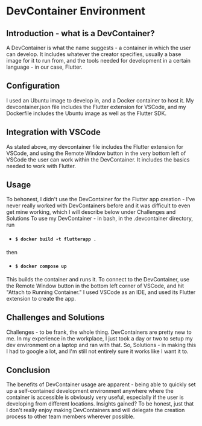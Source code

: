 # DevContainer Environment
## Introduction - what is a DevContainer? 
A DevContainer is what the name suggests - a container in which the user can develop. It includes whatever the creator specifies, usually a base image for it to run from, and the tools needed for development in a certain language - in our case, Flutter.
## Configuration
I used an Ubuntu image to develop in, and a Docker container to host it. My devcontainer.json file includes the Flutter extension for VSCode, and my Dockerfile includes the Ubuntu image as well as the Flutter SDK.
## Integration with VSCode
As stated above, my devcontainer file includes the Flutter extension for VSCode, and using the Remote Window button in the very bottom left of VSCode the user can work within the DevContainer. It includes the basics needed to work with Flutter.
## Usage
To behonest, I didn't use the DevContainer for the Flutter app creation - I've never really worked with DevContainers before and it was difficult to even get mine working, which I will describe below under Challenges and Solutions
To use my DevContainer - in bash, in the .devcontainer directory, run
- #### `$ docker build -t flutterapp .`
then 
- #### `$ docker compose up` 
This builds the container and runs it. To connect to the DevContainer, use the Remote Window button in the bottom left corner of VSCode, and hit "Attach to Running Container." I used VSCode as an IDE, and used its Flutter extension to create the app.
## Challenges and Solutions
Challenges - to be frank, the whole thing. DevContainers are pretty new to me. In my experience in the workplace, I just took a day or two to setup my dev environment on a laptop and ran with that. So, Solutions - in making this I had to google a lot, and I'm still not entirely sure it works like I want it to.
## Conclusion
The benefits of DevContainer usage are apparent - being able to quickly set up a self-contained development environment anywhere where the container is accessible is obviously very useful, especially if the user is developing from different locations. Insights gained? To be honest, just that I don't really enjoy making DevContainers and will delegate the creation process to other team members wherever possible.